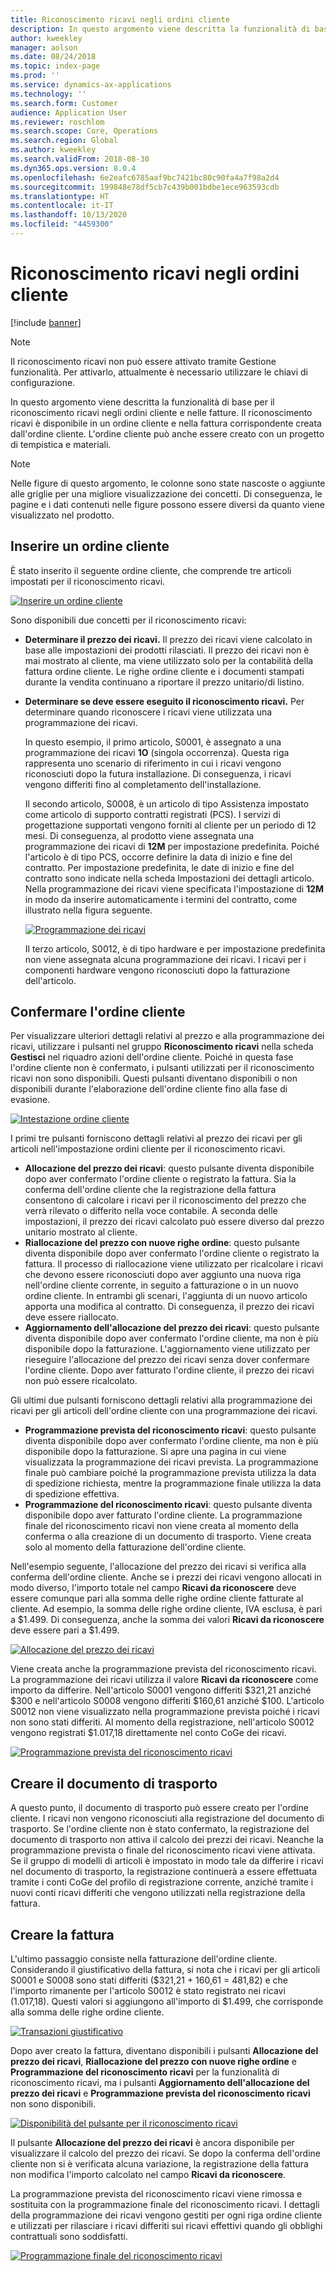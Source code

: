 ```yaml
---
title: Riconoscimento ricavi negli ordini cliente
description: In questo argomento viene descritta la funzionalità di base per il riconoscimento ricavi negli ordini cliente e nelle fatture. Il riconoscimento ricavi è disponibile nell'ordine cliente e nella fattura corrispondente creata dall'ordine cliente.
author: kweekley
manager: aolson
ms.date: 08/24/2018
ms.topic: index-page
ms.prod: ''
ms.service: dynamics-ax-applications
ms.technology: ''
ms.search.form: Customer
audience: Application User
ms.reviewer: roschlom
ms.search.scope: Core, Operations
ms.search.region: Global
ms.author: kweekley
ms.search.validFrom: 2018-08-30
ms.dyn365.ops.version: 8.0.4
ms.openlocfilehash: 6e2eafc6785aaf9bc7421bc80c90fa4a7f98a2d4
ms.sourcegitcommit: 199848e78df5cb7c439b001bdbe1ece963593cdb
ms.translationtype: HT
ms.contentlocale: it-IT
ms.lasthandoff: 10/13/2020
ms.locfileid: "4459300"
---
```

# <a name="revenue-recognition-on-sales-orders"></a>Riconoscimento ricavi negli ordini cliente

[!include [banner](../includes/banner.md)]

> [!NOTE]
> Il riconoscimento ricavi non può essere attivato tramite Gestione funzionalità. Per attivarlo, attualmente è necessario utilizzare le chiavi di configurazione.

In questo argomento viene descritta la funzionalità di base per il riconoscimento ricavi negli ordini cliente e nelle fatture. Il riconoscimento ricavi è disponibile in un ordine cliente e nella fattura corrispondente creata dall'ordine cliente. L'ordine cliente può anche essere creato con un progetto di tempistica e materiali.

> [!NOTE]
> Nelle figure di questo argomento, le colonne sono state nascoste o aggiunte alle griglie per una migliore visualizzazione dei concetti. Di conseguenza, le pagine e i dati contenuti nelle figure possono essere diversi da quanto viene visualizzato nel prodotto.

## <a name="enter-a-sales-order"></a>Inserire un ordine cliente

È stato inserito il seguente ordine cliente, che comprende tre articoli impostati per il riconoscimento ricavi.

[![Inserire un ordine cliente](./media/revenue-recognition-so-basic-sales-order-header.png)](./media/revenue-recognition-so-basic-sales-order-header.png)

Sono disponibili due concetti per il riconoscimento ricavi:

- **Determinare il prezzo dei ricavi.** Il prezzo dei ricavi viene calcolato in base alle impostazioni dei prodotti rilasciati. Il prezzo dei ricavi non è mai mostrato al cliente, ma viene utilizzato solo per la contabilità della fattura ordine cliente. Le righe ordine cliente e i documenti stampati durante la vendita continuano a riportare il prezzo unitario/di listino.
- **Determinare se deve essere eseguito il riconoscimento ricavi.** Per determinare quando riconoscere i ricavi viene utilizzata una programmazione dei ricavi.

    In questo esempio, il primo articolo, S0001, è assegnato a una programmazione dei ricavi **1O** (singola occorrenza). Questa riga rappresenta uno scenario di riferimento in cui i ricavi vengono riconosciuti dopo la futura installazione. Di conseguenza, i ricavi vengono differiti fino al completamento dell'installazione.

    Il secondo articolo, S0008, è un articolo di tipo Assistenza impostato come articolo di supporto contratti registrati (PCS). I servizi di progettazione supportati vengono forniti al cliente per un periodo di 12 mesi. Di conseguenza, al prodotto viene assegnata una programmazione dei ricavi di **12M** per impostazione predefinita. Poiché l'articolo è di tipo PCS, occorre definire la data di inizio e fine del contratto. Per impostazione predefinita, le date di inizio e fine del contratto sono indicate nella scheda Impostazioni dei dettagli articolo. Nella programmazione dei ricavi viene specificata l'impostazione di **12M** in modo da inserire automaticamente i termini del contratto, come illustrato nella figura seguente.

    [![Programmazione dei ricavi](./media/revenue-recognition-so-basic-revenue-schedules.png)](./media/revenue-recognition-so-basic-revenue-schedules.png)

    Il terzo articolo, S0012, è di tipo hardware e per impostazione predefinita non viene assegnata alcuna programmazione dei ricavi. I ricavi per i componenti hardware vengono riconosciuti dopo la fatturazione dell'articolo.

## <a name="confirm-the-sales-order"></a>Confermare l'ordine cliente

Per visualizzare ulteriori dettagli relativi al prezzo e alla programmazione dei ricavi, utilizzare i pulsanti nel gruppo **Riconoscimento ricavi** nella scheda **Gestisci** nel riquadro azioni dell'ordine cliente. Poiché in questa fase l'ordine cliente non è confermato, i pulsanti utilizzati per il riconoscimento ricavi non sono disponibili. Questi pulsanti diventano disponibili o non disponibili durante l'elaborazione dell'ordine cliente fino alla fase di evasione.

[![Intestazione ordine cliente](./media/revenue-recognition-so-basic-sales-order-header-02.png)](./media/revenue-recognition-so-basic-sales-order-header-02.png)

I primi tre pulsanti forniscono dettagli relativi al prezzo dei ricavi per gli articoli nell'impostazione ordini cliente per il riconoscimento ricavi.

- **Allocazione del prezzo dei ricavi**: questo pulsante diventa disponibile dopo aver confermato l'ordine cliente o registrato la fattura. Sia la conferma dell'ordine cliente che la registrazione della fattura consentono di calcolare i ricavi per il riconoscimento del prezzo che verrà rilevato o differito nella voce contabile. A seconda delle impostazioni, il prezzo dei ricavi calcolato può essere diverso dal prezzo unitario mostrato al cliente.
- **Riallocazione del prezzo con nuove righe ordine**: questo pulsante diventa disponibile dopo aver confermato l'ordine cliente o registrato la fattura. Il processo di riallocazione viene utilizzato per ricalcolare i ricavi che devono essere riconosciuti dopo aver aggiunto una nuova riga nell'ordine cliente corrente, in seguito a fatturazione o in un nuovo ordine cliente. In entrambi gli scenari, l'aggiunta di un nuovo articolo apporta una modifica al contratto. Di conseguenza, il prezzo dei ricavi deve essere riallocato.
- **Aggiornamento dell'allocazione del prezzo dei ricavi**: questo pulsante diventa disponibile dopo aver confermato l'ordine cliente, ma non è più disponibile dopo la fatturazione. L'aggiornamento viene utilizzato per rieseguire l'allocazione del prezzo dei ricavi senza dover confermare l'ordine cliente. Dopo aver fatturato l'ordine cliente, il prezzo dei ricavi non può essere ricalcolato.

Gli ultimi due pulsanti forniscono dettagli relativi alla programmazione dei ricavi per gli articoli dell'ordine cliente con una programmazione dei ricavi.

- **Programmazione prevista del riconoscimento ricavi**: questo pulsante diventa disponibile dopo aver confermato l'ordine cliente, ma non è più disponibile dopo la fatturazione. Si apre una pagina in cui viene visualizzata la programmazione dei ricavi prevista. La programmazione finale può cambiare poiché la programmazione prevista utilizza la data di spedizione richiesta, mentre la programmazione finale utilizza la data di spedizione effettiva.
- **Programmazione del riconoscimento ricavi**: questo pulsante diventa disponibile dopo aver fatturato l'ordine cliente. La programmazione finale del riconoscimento ricavi non viene creata al momento della conferma o alla creazione di un documento di trasporto. Viene creata solo al momento della fatturazione dell'ordine cliente.

Nell'esempio seguente, l'allocazione del prezzo dei ricavi si verifica alla conferma dell'ordine cliente. Anche se i prezzi dei ricavi vengono allocati in modo diverso, l'importo totale nel campo **Ricavi da riconoscere** deve essere comunque pari alla somma delle righe ordine cliente fatturate al cliente. Ad esempio, la somma delle righe ordine cliente, IVA esclusa, è pari a $1.499. Di conseguenza, anche la somma dei valori **Ricavi da riconoscere** deve essere pari a $1.499.

[![Allocazione del prezzo dei ricavi](./media/revenue-recognition-so-basic-revenue-price-allocation.png)](./media/revenue-recognition-so-basic-revenue-price-allocation.png)

Viene creata anche la programmazione prevista del riconoscimento ricavi. La programmazione dei ricavi utilizza il valore **Ricavi da riconoscere** come importo da differire. Nell'articolo S0001 vengono differiti $321,21 anziché $300 e nell'articolo S0008 vengono differiti $160,61 anziché $100. L'articolo S0012 non viene visualizzato nella programmazione prevista poiché i ricavi non sono stati differiti. Al momento della registrazione, nell'articolo S0012 vengono registrati $1.017,18 direttamente nel conto CoGe dei ricavi.

[![Programmazione prevista del riconoscimento ricavi](./media/revenue-recognition-so-basic-expected-rev-rec-schedule.png)](./media/revenue-recognition-so-basic-expected-rev-rec-schedule.png)

## <a name="create-the-packing-slip"></a>Creare il documento di trasporto

A questo punto, il documento di trasporto può essere creato per l'ordine cliente. I ricavi non vengono riconosciuti alla registrazione del documento di trasporto. Se l'ordine cliente non è stato confermato, la registrazione del documento di trasporto non attiva il calcolo dei prezzi dei ricavi. Neanche la programmazione prevista o finale del riconoscimento ricavi viene attivata. Se il gruppo di modelli di articoli è impostato in modo tale da differire i ricavi nel documento di trasporto, la registrazione continuerà a essere effettuata tramite i conti CoGe del profilo di registrazione corrente, anziché tramite i nuovi conti ricavi differiti che vengono utilizzati nella registrazione della fattura.

## <a name="create-the-invoice"></a>Creare la fattura

L'ultimo passaggio consiste nella fatturazione dell'ordine cliente. Considerando il giustificativo della fattura, si nota che i ricavi per gli articoli S0001 e S0008 sono stati differiti ($321,21 + 160,61 = 481,82) e che l'importo rimanente per l'articolo S0012 è stato registrato nei ricavi (1.017,18). Questi valori si aggiungono all'importo di $1.499, che corrisponde alla somma delle righe ordine cliente.

[![Transazioni giustificativo](./media/revenue-recognition-so-voucher-transactions.png)](./media/revenue-recognition-so-voucher-transactions.png)

Dopo aver creato la fattura, diventano disponibili i pulsanti **Allocazione del prezzo dei ricavi**, **Riallocazione del prezzo con nuove righe ordine** e **Programmazione del riconoscimento ricavi** per la funzionalità di riconoscimento ricavi, ma i pulsanti **Aggiornamento dell'allocazione del prezzo dei ricavi** e **Programmazione prevista del riconoscimento ricavi** non sono disponibili.

[![Disponibilità del pulsante per il riconoscimento ricavi](./media/revenue-recognition-so-basic-after-invoice-buttons.png)](./media/revenue-recognition-so-basic-after-invoice-buttons.png)

Il pulsante **Allocazione del prezzo dei ricavi** è ancora disponibile per visualizzare il calcolo del prezzo dei ricavi. Se dopo la conferma dell'ordine cliente non si è verificata alcuna variazione, la registrazione della fattura non modifica l'importo calcolato nel campo **Ricavi da riconoscere**.

La programmazione prevista del riconoscimento ricavi viene rimossa e sostituita con la programmazione finale del riconoscimento ricavi. I dettagli della programmazione dei ricavi vengono gestiti per ogni riga ordine cliente e utilizzati per rilasciare i ricavi differiti sui ricavi effettivi quando gli obblighi contrattuali sono soddisfatti.

[![Programmazione finale del riconoscimento ricavi](./media/revenue-recognition-so-revenue-recognition-schedule.png)](./media/revenue-recognition-so-revenue-recognition-schedule.png)
